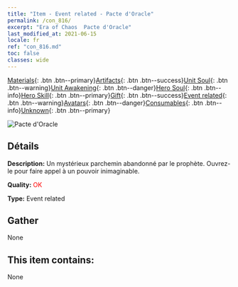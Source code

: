 ```yaml
---
title: "Item - Event related - Pacte d'Oracle"
permalink: /con_816/
excerpt: "Era of Chaos  Pacte d'Oracle"
last_modified_at: 2021-06-15
locale: fr
ref: "con_816.md"
toc: false
classes: wide
---
```

 [Materials](/ItemsFR/){: .btn .btn--primary}[Artifacts](/ItemsFR/Artifacts/){: .btn .btn--success}[Unit Soul](/ItemsFR/UnitSoul/){: .btn .btn--warning}[Unit Awakening](/ItemsFR/UnitAwakening/){: .btn .btn--danger}[Hero Soul](/ItemsFR/HeroSoul/){: .btn .btn--info}[Hero Skill](/ItemsFR/HeroSkill/){: .btn .btn--primary}[Gift](/ItemsFR/Gift/){: .btn .btn--success}[Event related](/ItemsFR/Events/){: .btn .btn--warning}[Avatars](/ItemsFR/Avatars/){: .btn .btn--danger}[Consumables](/ItemsFR/Consumables/){: .btn .btn--info}[Unknown](/ItemsFR/Unknown/){: .btn .btn--primary}

 ![Pacte d'Oracle](/images/t/i_3074.png)

## Détails
 **Description:** Un mystérieux parchemin abandonné par le prophète. Ouvrez-le pour faire appel à un pouvoir inimaginable.

 **Quality:** <span style="color: #FF0000">OK</span>

 **Type:** Event related

## Gather

  None

## This item contains:

  None

